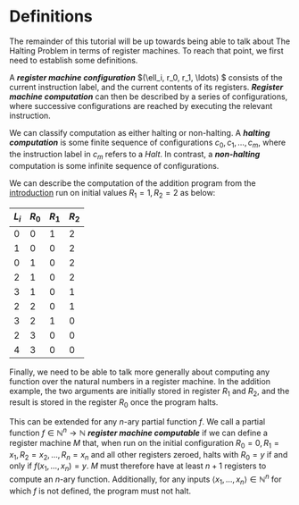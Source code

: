 # Definitions

The remainder of this tutorial will be up towards being able to talk about The Halting Problem in terms of register machines. To reach that point, we first need to establish some definitions.

A ***register machine configuration*** $(\ell_i, r_0, r_1, \ldots) $ consists of the current instruction label, and the current contents of its registers. ***Register machine computation*** can then be described by a series of configurations, where successive configurations are reached by executing the relevant instruction.

We can classify computation as either halting or non-halting. A ***halting computation*** is some finite sequence of configurations $c_0, c_1, \ldots, c_m$, where the instruction label in $c_m$ refers to a $Halt$. In contrast, a ***non-halting*** computation is some infinite sequence of configurations.

We can describe the computation of the addition program from the [introduction](tutorial/introduction.md) run on initial values $R_1 = 1, R_2 = 2$ as below:

| $L_i$    | $R_0$    | $R_1$    | $R_2$    |
|----------|----------|----------|----------|
| 0        | 0        | 1        | 2        |
| 1        | 0        | 0        | 2        |
| 0        | 1        | 0        | 2        |
| 2        | 1        | 0        | 2        |
| 3        | 1        | 0        | 1        |
| 2        | 2        | 0        | 1        |
| 3        | 2        | 1        | 0        |
| 2        | 3        | 0        | 0        |
| 4        | 3        | 0        | 0        |

Finally, we need to be able to talk more generally about computing any function over the natural numbers in a register machine. In the addition example, the two arguments are initially stored in register $R_1$ and $R_2$, and the result is stored in the register $R_0$ once the program halts.

This can be extended for any $n$-ary partial function $f$. We call a partial function $f \in \mathbb{N}^n \to \mathbb{N}$ ***register machine computable*** if we can define a register machine $M$ that, when run on the initial configuration $R_0 = 0, R_1 = x_1, R_2 = x_2, \ldots, R_n = x_n$ and all other registers zeroed, halts with $R_0 = y$ if and only if $f(x_1, \ldots, x_n) = y$. $M$ must therefore have at least $n + 1$ registers to compute an $n$-ary function. Additionally, for any inputs $\langle x_1, \ldots, x_n \rangle \in \mathbb{N}^n$ for which $f$ is not defined, the program must not halt.